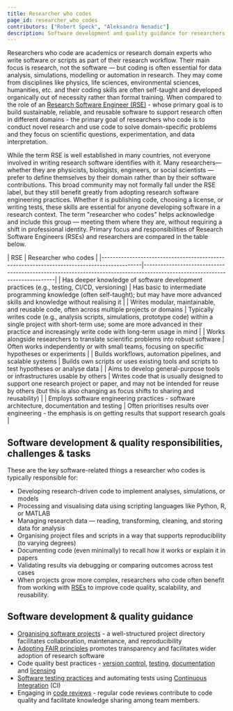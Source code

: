 ```yaml
---
title: Researcher who codes
page_id: researcher_who_codes
contributors: ["Robert Speck", "Aleksandra Nenadic"]
description: Software development and quality guidance for researchers who code
---
```


Researchers who code are academics or research domain experts who write software or scripts as part of their research workflow.
Their main focus is research, not the software — but coding is often essential for data analysis, simulations, modelling or automation in research.
They may come from disciplines like physics, life sciences, environmental sciences, humanities, etc. and their coding skills are often self-taught and developed organically out of necessity rather than formal training.
When compared to the role of an [Research Software Engineer (RSE)](./research_software_engineer) - whose primary goal is to build sustainable, reliable, and reusable software to support research often in different domains - the primary goal of researchers who code is to conduct novel research and use code to solve domain-specific problems and they focus on scientific questions, experimentation, and data interpretation.

While the term RSE is well established in many countries, not everyone involved in writing research software identifies with it.
Many researchers—whether they are physicists, biologists, engineers, or social scientists — prefer to define themselves by their domain rather than by their software contributions. This broad community may not formally fall under the RSE label, but they still benefit greatly from adopting research software engineering practices.
Whether it is publishing code, choosing a license, or writing tests, these skills are essential for anyone developing software in a research context.
The term "researcher who codes" helps acknowledge and include this group — meeting them where they are, without requiring a shift in professional identity.
Primary focus and responsibilities of Research Software Engineers (RSEs) and researchers are compared in the table below.

| RSE                                                                                        | Researcher who codes                                                                                                       | |--------------------------------------------------------------------------------------------|----------------------------------------------------------------------------------------------------------------------------| | Has deeper knowledge of software development practices (e.g., testing, CI/CD, versioning)  | Has basic to intermediate programming knowledge (often self-taught); but may have more advanced skills and knowledge without realising it                                                         | | Writes modular, maintainable, and reusable code, often across multiple projects or domains | Typically writes code (e.g., analysis scripts, simulations, prototype code) within a single project with short-term use; some are more advanced in their practice and increasingly write code with long-term usage in mind              | | Works alongside researchers to translate scientific problems into robust software          | Often works independently or with small teams, focusing on specific hypotheses or experiments                                    | | Builds workflows, automation pipelines, and scalable systems                               | Builds own scripts or uses existing tools and scripts to test hypotheses or analyse data                                   | | Aims to develop general-purpose tools or infrastructures usable by others                   | Writes code that is usually designed to support one research project or paper, and may not be intended for reuse by others (but this is also changing as focus shifts to sharing and reusability) | | Employs software engineering practices - software architecture, documentation and testing  | Often prioritises results over engineering - the emphasis is on getting results that support research goals                      |

## Software development & quality responsibilities, challenges & tasks

These are the key software-related things a researcher who codes is typically responsible for:

- Developing research-driven code to implement analyses, simulations, or models
- Processing and visualising data using scripting languages like Python, R, or MATLAB
- Managing research data — reading, transforming, cleaning, and storing data for analysis
- Organising project files and scripts in a way that supports reproducibility (to varying degrees)
- Documenting code (even minimally) to recall how it works or explain it in papers
- Validating results via debugging or comparing outcomes across test cases
- When projects grow more complex, researchers who code often benefit from working with [RSEs](./research_software_engineer) to improve code quality, scalability, and reusability.

## Software development & quality guidance

- [Organising software projects](./organising_software_projects) - a well-structured project directory facilitates collaboration, maintenance, and reproducibility
- [Adopting FAIR principles](./fair_rs) promotes transparency and facilitates wider adoption of research software
- Code quality best practices - [version control](./using_version_control), [testing](./testing_software), [documentation](./documenting_software) and [licensing](./licensing_software)
- [Software testing practices](./testing_software) and automating tests using [Continuous Integration](./ci_cd) (CI)
- Engaging in [code reviews](./code_review) - regular code reviews contribute to code quality and facilitate knowledge sharing among team members.